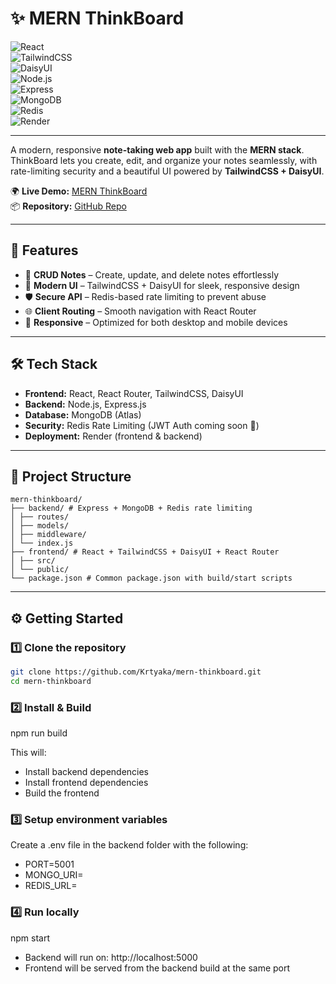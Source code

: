 # ✨ MERN ThinkBoard

![React](https://img.shields.io/badge/Frontend-React-blue?logo=react)  
![TailwindCSS](https://img.shields.io/badge/Style-TailwindCSS-38B2AC?logo=tailwind-css)  
![DaisyUI](https://img.shields.io/badge/UI-DaisyUI-5A0EF8?logo=tailwind-css)  
![Node.js](https://img.shields.io/badge/Backend-Node.js-43853D?logo=node.js&logoColor=white)  
![Express](https://img.shields.io/badge/Framework-Express.js-000000?logo=express)  
![MongoDB](https://img.shields.io/badge/Database-MongoDB-47A248?logo=mongodb)  
![Redis](https://img.shields.io/badge/Cache-Redis-DC382D?logo=redis)  
![Render](https://img.shields.io/badge/Deployed%20on-Render-46E3B7?logo=render)  

--- 

A modern, responsive **note-taking web app** built with the **MERN stack**.  
ThinkBoard lets you create, edit, and organize your notes seamlessly, with rate-limiting security and a beautiful UI powered by **TailwindCSS + DaisyUI**.

🌍 **Live Demo:** [MERN ThinkBoard](https://mern-thinkboard-4d5o.onrender.com)  
📦 **Repository:** [GitHub Repo](https://github.com/Krtyaka/mern-thinkboard)

---

## 🚀 Features

- 📝 **CRUD Notes** – Create, update, and delete notes effortlessly  
- 🎨 **Modern UI** – TailwindCSS + DaisyUI for sleek, responsive design  
- 🛡 **Secure API** – Redis-based rate limiting to prevent abuse  
- 🌐 **Client Routing** – Smooth navigation with React Router  
- 📱 **Responsive** – Optimized for both desktop and mobile devices  

---

## 🛠 Tech Stack

- **Frontend:** React, React Router, TailwindCSS, DaisyUI  
- **Backend:** Node.js, Express.js  
- **Database:** MongoDB (Atlas)  
- **Security:** Redis Rate Limiting (JWT Auth coming soon 🚧)  
- **Deployment:** Render (frontend & backend)  

---

## 📂 Project Structure

```
mern-thinkboard/
├── backend/ # Express + MongoDB + Redis rate limiting
│ ├── routes/
│ ├── models/
│ ├── middleware/
│ └── index.js
├── frontend/ # React + TailwindCSS + DaisyUI + React Router
│ ├── src/
│ └── public/
└── package.json # Common package.json with build/start scripts
```

---

## ⚙️ Getting Started

### 1️⃣ Clone the repository

```bash
git clone https://github.com/Krtyaka/mern-thinkboard.git
cd mern-thinkboard
```

### 2️⃣ Install & Build

npm run build

This will:
- Install backend dependencies
- Install frontend dependencies
- Build the frontend

### 3️⃣ Setup environment variables

Create a .env file in the backend folder with the following:
- PORT=5001
- MONGO_URI=<your-mongodb-connection-string>
- REDIS_URL=<your-redis-url>

### 4️⃣ Run locally

npm start

- Backend will run on: http://localhost:5000
- Frontend will be served from the backend build at the same port

